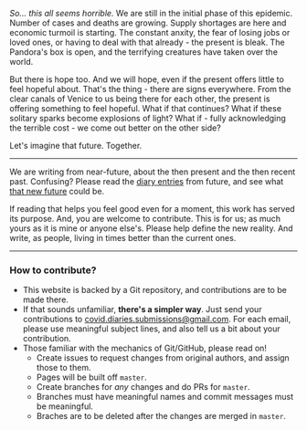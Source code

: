 _So... this all seems horrible._ We are still in the initial phase of this epidemic. Number of cases and deaths are growing. Supply shortages are here and economic turmoil is starting. The constant anxity, the fear of losing jobs or loved ones, or having to deal with that already - the present is bleak. The Pandora's box is open, and the terrifying creatures have taken over the world. 

But there is hope too. And we will hope, even if the present offers little to feel hopeful about. That's the thing - there are signs everywhere. From the clear canals of Venice to us being there for each other, the present is offering something to feel hopeful. What if that continues? What if these solitary sparks become explosions of light? What if - fully acknowledging the terrible cost - we come out better on the other side?

Let's imagine that future. Together.

***

We are writing from near-future, about the then present and the then recent past. Confusing? Please read the [diary entries](/diaries/index.md) from future, and see what [that new future](/reality/now.md) could be.

If reading that helps you feel good even for a moment, this work has served its purpose. And, you are welcome to contribute. This is for us; as much yours as it is mine or anyone else's. Please help define the new reality. And write, as people, living in times better than the current ones.

***

### How to contribute?
- This website is backed by a Git repository, and contributions are to be made there.
- If that sounds unfamiliar, __there's a simpler way__. Just send your contributions to [covid.diaries.submissions@gmail.com](mailto:covid.diaries.submissions@gmail.com). For each email, please use meaningful subject lines, and also tell us a bit about your contribution.
- Those familiar with the mechanics of Git/GitHub, please read on!
	- Create issues to request changes from original authors, and assign those to them.
	- Pages will be built off `master`.
	- Create branches for _any_ changes and do PRs for `master`.
	- Branches must have meaningful names and commit messages must be meaningful.
	- Braches are to be deleted after the changes are merged in `master`.